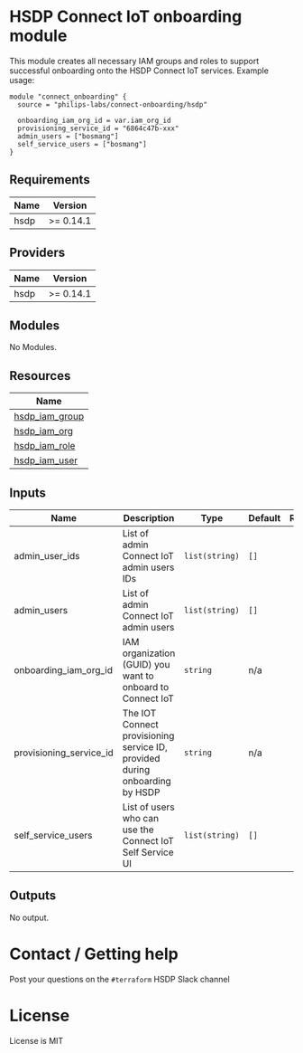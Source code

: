 # HSDP Connect IoT onboarding module
This module creates all necessary IAM groups and roles to support successful onboarding onto the HSDP Connect IoT services. Example usage:

```hcl
module "connect_onboarding" {
  source = "philips-labs/connect-onboarding/hsdp"

  onboarding_iam_org_id = var.iam_org_id
  provisioning_service_id = "6864c47b-xxx"
  admin_users = ["bosmang"]
  self_service_users = ["bosmang"]
}
```

## Requirements

| Name | Version |
|------|---------|
| hsdp | >= 0.14.1 |

## Providers

| Name | Version |
|------|---------|
| hsdp | >= 0.14.1 |

## Modules

No Modules.

## Resources

| Name |
|------|
| [hsdp_iam_group](https://registry.terraform.io/providers/philips-software/hsdp/0.14.1/docs/resources/iam_group) |
| [hsdp_iam_org](https://registry.terraform.io/providers/philips-software/hsdp/0.14.1/docs/data-sources/iam_org) |
| [hsdp_iam_role](https://registry.terraform.io/providers/philips-software/hsdp/0.14.1/docs/resources/iam_role) |
| [hsdp_iam_user](https://registry.terraform.io/providers/philips-software/hsdp/0.14.1/docs/data-sources/iam_user) |

## Inputs

| Name | Description | Type | Default | Required |
|------|-------------|------|---------|:--------:|
| admin\_user\_ids | List of admin Connect IoT admin users IDs | `list(string)` | `[]` | no |
| admin\_users | List of admin Connect IoT admin users | `list(string)` | `[]` | no |
| onboarding\_iam\_org\_id | IAM organization (GUID) you want to onboard to Connect IoT | `string` | n/a | yes |
| provisioning\_service\_id | The IOT Connect provisioning service ID, provided during onboarding by HSDP | `string` | n/a | yes |
| self\_service\_users | List of users who can use the Connect IoT Self Service UI | `list(string)` | `[]` | no |

## Outputs

No output.

# Contact / Getting help

Post your questions on the `#terraform` HSDP Slack channel

# License

License is MIT
